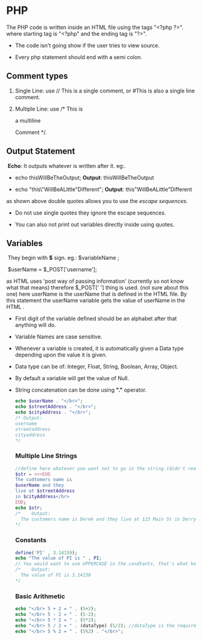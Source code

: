 # PHP

The PHP code is written inside an HTML file using the tags "\<?php      ?>".
where starting tag is "\<?php" and the ending tag is "?\>".

* The code isn't going show if the user tries to view source.

* Every php statement should end with a semi colon.

 ## Comment types

  1. Single Line: use // This is a single comment,    or #This is also a single line comment.

  2. Multiple Line: use  /*                      This is 

     a multiline

     Comment                                 */.

   ## Output Statement

​	**Echo**: It outputs whatever is written after it. eg:.

*  echo thisWillBeTheOutput;        **Output**: thisWillBeTheOutput

* echo "this\\"WillBeALittle\"Different";   **Output**: this"WillBeALittle"Different

 as shown above double quotes allows you to use the *escape sequences*. 

* Do not use single quotes they ignore the escape sequences.

* You can also not print out variables directly inside using quotes.

 ## Variables

​	They begin with  **$** sign. eg.: $variableName ;

​	$userName = $_POST['username'];

as HTML uses 'post way of passing information' (currently so not know what that means) therefore $_POST[' '] thing is used.			(not sure about this one)
here userName is the userName that is defined in the HTML file. By this statement the userName variable gets the value of userName in the HTML .

* First digit of the variable defined should be an alphabet after that anything will do.

* Variable Names are case sensitive.

* Whenever a variable is created, it is automatically given a Data type depending upon the value it is given.

* Data type can be of: Integer, Float, String, Boolean, Array, Object.

* By default a variable will get the value of Null.

* String concatenation can be done using **"."** operator.

  ~~~php
  echo $userName . "</br>";
  echo $streetAddress . "</br>";
  echo $cityAddress . "</br>";
  /* Output:
  username
  streetaddress
  cityaddress
  */
  ~~~

  ### Multiple Line Strings

  ~~~php
  //define here whatever you want not to go in the string.(didn't really know what that mean now).
  $str = <<<EOD
  The cudtomers name is 
  $userName and they
  live at $streetAddress
  in $cityAddress</br>
  EOD;
  echo $str;
  /*	Output:
  	The customers name is Derek and they live at 123 Main St in Derry
  */
  ~~~

  ### Constants

  ~~~php 
  define('PI' , 3.14159);
  echo "The value of PI is " , PI;
  // You would want to use UPPERCASE in the condtants, that's what he said in the video
  /*	Output:
  	The value of PI is 3.14159
  */
  ~~~

  ### Basic Arithmetic

  ~~~php
  echo "</br> 5 + 2 = " . (5+2);
  echo "</br> 5 - 2 = " . (5-2);
  echo "</br> 5 * 2 = " . (5*2);
  echo "</br> 5 / 2 = " . (dataType) (5/2); //dataType is the required data type in which you want to get the output of (5/2)
  echo "</br> 5 % 2 = " . (5%2) . "</br>";
  ~~~


